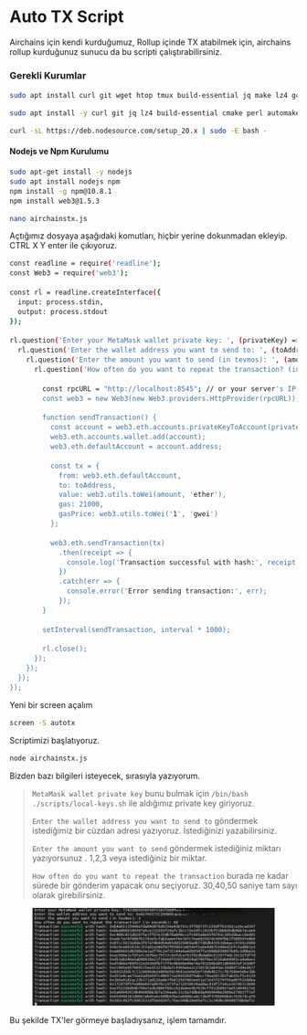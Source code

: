 # Auto TX Script

Airchains için kendi kurduğumuz, Rollup içinde TX atabilmek için, airchains rollup kurduğunuz sunucu da bu scripti çalıştırabilirsiniz.&#x20;



### Gerekli Kurumlar

```bash
sudo apt install curl git wget htop tmux build-essential jq make lz4 gcc unzip screen -y
```

```bash
sudo apt install -y curl git jq lz4 build-essential cmake perl automake autoconf libtool wget libssl-dev -y
```

```bash
curl -sL https://deb.nodesource.com/setup_20.x | sudo -E bash -
```

#### Nodejs ve Npm Kurulumu&#x20;

```bash
sudo apt-get install -y nodejs
sudo apt install nodejs npm 
npm install -g npm@10.8.1
npm install web3@1.5.3
```

```bash
nano airchainstx.js
```

Açtığımız dosyaya aşağıdaki komutları, hiçbir yerine dokunmadan ekleyip. CTRL X Y enter ile çıkıyoruz.

```bash
const readline = require('readline');
const Web3 = require('web3');

const rl = readline.createInterface({
  input: process.stdin,
  output: process.stdout
});

rl.question('Enter your MetaMask wallet private key: ', (privateKey) => {
  rl.question('Enter the wallet address you want to send to: ', (toAddress) => {
    rl.question('Enter the amount you want to send (in tevmos): ', (amount) => {
      rl.question('How often do you want to repeat the transaction? (in seconds): ', (interval) => {

        const rpcURL = "http://localhost:8545"; // or your server's IP: "http://your-server-ip:8545"
        const web3 = new Web3(new Web3.providers.HttpProvider(rpcURL));

        function sendTransaction() {
          const account = web3.eth.accounts.privateKeyToAccount(privateKey);
          web3.eth.accounts.wallet.add(account);
          web3.eth.defaultAccount = account.address;

          const tx = {
            from: web3.eth.defaultAccount,
            to: toAddress,
            value: web3.utils.toWei(amount, 'ether'),
            gas: 21000,
            gasPrice: web3.utils.toWei('1', 'gwei')
          };

          web3.eth.sendTransaction(tx)
            .then(receipt => {
              console.log('Transaction successful with hash:', receipt.transactionHash);
            })
            .catch(err => {
              console.error('Error sending transaction:', err);
            });
        }

        setInterval(sendTransaction, interval * 1000);

        rl.close();
      });
    });
  });
});
```

Yeni bir screen açalım

```bash
screen -S autotx
```

Scriptimizi başlatıyoruz.

```bash
node airchainstx.js
```

Bizden bazı bilgileri isteyecek, sırasıyla yazıyorum.

> `MetaMask wallet private key` bunu bulmak için `/bin/bash ./scripts/local-keys.sh` ile aldığımız private key giriyoruz.&#x20;
>
> `Enter the wallet address you want to send to` göndermek istediğimiz bir cüzdan adresi yazıyoruz. İstediğinizi yazabilirsiniz.&#x20;
>
> `Enter the amount you want to send` göndermek istediğiniz miktarı yazıyorsunuz . 1,2,3 veya istediğiniz bir miktar.&#x20;
>
> `How often do you want to repeat the transaction` burada ne kadar sürede bir gönderim yapacak onu seçiyoruz. 30,40,50 saniye tam sayı olarak girebilirsiniz.&#x20;

<figure><img src="../../.gitbook/assets/Ekran görüntüsü 2024-06-10 141050.png" alt=""><figcaption></figcaption></figure>

Bu şekilde TX'ler görmeye başladıysanız, işlem tamamdır.&#x20;
